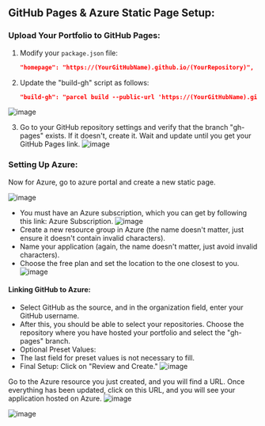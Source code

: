 ## GitHub Pages & Azure Static Page  Setup:

### Upload Your Portfolio to GitHub Pages:

1. Modify your `package.json` file:

   ```json
   "homepage": "https://(YourGitHubName).github.io/(YourRepository)",
1. Update the "build-gh" script as follows:

    ```json
   "build-gh": "parcel build --public-url 'https://(YourGitHubName).github.io/(YourRepository)'",
![image](https://github.com/JoseEmmanuelVG/SATechnicalOnboarding_JS_Portfolio-JEVG/assets/89156254/460e7a61-01ac-43ea-bfb0-19daa34fb8b9)

3. Go to your GitHub repository settings and verify that the branch "gh-pages" exists. If it doesn't, create it. Wait and update until you get your GitHub Pages link.
![image](https://github.com/JoseEmmanuelVG/SATechnicalOnboarding_JS_Portfolio-JEVG/assets/89156254/a98df726-84f6-4b82-b253-ee10c30ccc21)






### Setting Up Azure:
Now for Azure, go to azure portal and create a new static page.

![image](https://github.com/JoseEmmanuelVG/SATechnicalOnboarding_JS_Portfolio-JEVG/assets/89156254/4b6c9221-50dd-4ffe-bce0-ee7c545e80b6)

- You must have an Azure subscription, which you can get by following this link: Azure Subscription.
![image](https://github.com/JoseEmmanuelVG/SATechnicalOnboarding_JS_Portfolio-JEVG/assets/89156254/b3eb2bb0-8f9f-4180-80e7-a88a788f8f36)
- Create a new resource group in Azure (the name doesn't matter, just ensure it doesn't contain invalid characters).
- Name your application (again, the name doesn't matter, just avoid invalid characters).
- Choose the free plan and set the location to the one closest to you.
![image](https://github.com/JoseEmmanuelVG/SATechnicalOnboarding_JS_Portfolio-JEVG/assets/89156254/9c5be9c6-2075-44ce-bdc7-f090907c984b)

#### Linking GitHub to Azure:
- Select GitHub as the source, and in the organization field, enter your GitHub username.
- After this, you should be able to select your repositories. Choose the repository where you have hosted your portfolio and select the "gh-pages" branch.
- Optional Preset Values:
- The last field for preset values is not necessary to fill.
- Final Setup: Click on "Review and Create."
![image](https://github.com/JoseEmmanuelVG/SATechnicalOnboarding_JS_Portfolio-JEVG/assets/89156254/c261a662-7d67-4ee0-bffa-ba2d459a47d2)

Go to the Azure resource you just created, and you will find a URL. Once everything has been updated, click on this URL, and you will see your application hosted on Azure.
![image](https://github.com/JoseEmmanuelVG/SATechnicalOnboarding_JS_Portfolio-JEVG/assets/89156254/3d83e021-a876-4558-bdb7-37df3ca73e7d)

![image](https://github.com/JoseEmmanuelVG/SATechnicalOnboarding_JS_Portfolio-JEVG/assets/89156254/bbb0f954-0588-4a34-9ef4-de5b0c6b7ee4)

